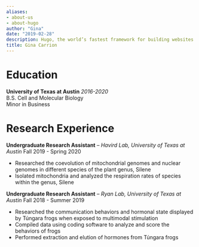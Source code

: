 ```yaml
---
aliases:
- about-us
- about-hugo
author: "Gina"
date: "2019-02-28"
description: Hugo, the world’s fastest framework for building websites
title: Gina Carrion
---
```

# Education
**University of Texas at Austin** _2016-2020_      
B.S. Cell and Molecular Biology  
Minor in Business  


# Research Experience
**Undergraduate Research Assistant** – _Havird Lab, University of Texas at Austin_
Fall 2019 - Spring 2020
- Researched the coevolution of mitochondrial genomes and nuclear genomes in different species of the plant genus, Silene
- Isolated mitochondria and analyzed the respiration rates of species within the genus, Silene

**Undergraduate Research Assistant** – _Ryan Lab, University of Texas at Austin_
Fall 2018 - Summer 2019
- Researched the communication behaviors and hormonal state displayed by Túngara frogs when exposed to multimodal stimulation
- Compiled data using coding software to analyze and score the behaviors of frogs
- Performed extraction and elution of hormones from Túngara frogs

